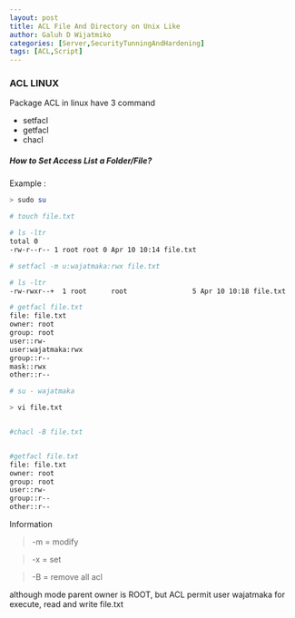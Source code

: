 ```yaml
---
layout: post
title: ACL File And Directory on Unix Like
author: Galuh D Wijatmiko
categories: [Server,SecurityTunningAndHardening]
tags: [ACL,Script]
---
```


### ACL LINUX ####


Package ACL in linux have 3 command
- setfacl
- getfacl
- chacl


##### How to Set Access List a Folder/File? #####
Example  :
```bash
> sudo su

# touch file.txt

# ls -ltr
total 0
-rw-r--r-- 1 root root 0 Apr 10 10:14 file.txt

# setfacl -m u:wajatmaka:rwx file.txt

# ls -ltr
-rw-rwxr--+  1 root      root                5 Apr 10 10:18 file.txt

# getfacl file.txt
file: file.txt
owner: root
group: root
user::rw-
user:wajatmaka:rwx
group::r--
mask::rwx
other::r--

# su - wajatmaka

> vi file.txt


#chacl -B file.txt 


#getfacl file.txt 
file: file.txt
owner: root
group: root
user::rw-
group::r--
other::r--

```

Information 

> -m = modify

> -x = set

> -B = remove all acl



although mode parent owner is ROOT, but ACL permit user wajatmaka for execute, read and write file.txt
